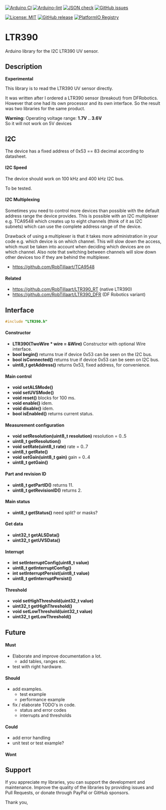 
[![Arduino CI](https://github.com/RobTillaart/LTR390_RT/workflows/Arduino%20CI/badge.svg)](https://github.com/marketplace/actions/arduino_ci)
[![Arduino-lint](https://github.com/RobTillaart/LTR390_RT/actions/workflows/arduino-lint.yml/badge.svg)](https://github.com/RobTillaart/LTR390_RT/actions/workflows/arduino-lint.yml)
[![JSON check](https://github.com/RobTillaart/LTR390_RT/actions/workflows/jsoncheck.yml/badge.svg)](https://github.com/RobTillaart/LTR390_RT/actions/workflows/jsoncheck.yml)
[![GitHub issues](https://img.shields.io/github/issues/RobTillaart/LTR390_RT.svg)](https://github.com/RobTillaart/LTR390_RT/issues)

[![License: MIT](https://img.shields.io/badge/license-MIT-green.svg)](https://github.com/RobTillaart/LTR390_RT/blob/master/LICENSE)
[![GitHub release](https://img.shields.io/github/release/RobTillaart/LTR390_RT.svg?maxAge=3600)](https://github.com/RobTillaart/LTR390_RT/releases)
[![PlatformIO Registry](https://badges.registry.platformio.org/packages/robtillaart/library/LTR390_RT.svg)](https://registry.platformio.org/libraries/robtillaart/LTR390_RT)


# LTR390

Arduino library for the I2C LTR390 UV sensor.


## Description

**Experimental**

This library is to read the LTR390 UV sensor directly.

It was written after I ordered a LTR390 sensor (breakout) from DFRobotics.
However that one had its own processor and its own interface. 
So the result was two libraries for the same product.

**Warning:** Operating voltage range: **1.7V .. 3.6V**  
So it will not work on 5V devices


## I2C

The device has a fixed address of 0x53 == 83 decimal according to datasheet.

#### I2C Speed

The device should work on 100 kHz and 400 kHz I2C bus.

To be tested.


#### I2C Multiplexing

Sometimes you need to control more devices than possible with the default
address range the device provides.
This is possible with an I2C multiplexer e.g. TCA9548 which creates up
to eight channels (think of it as I2C subnets) which can use the complete
address range of the device.

Drawback of using a multiplexer is that it takes more administration in
your code e.g. which device is on which channel.
This will slow down the access, which must be taken into account when
deciding which devices are on which channel.
Also note that switching between channels will slow down other devices
too if they are behind the multiplexer.

- https://github.com/RobTillaart/TCA9548


#### Related

- https://github.com/RobTillaart/LTR390_RT   (native LTR390)
- https://github.com/RobTillaart/LTR390_DFR  (DF Robotics variant)


## Interface

```cpp
#include "LTR390.h"
```

#### Constructor

- **LTR390(TwoWire \* wire = &Wire)** Constructor 
with optional Wire interface.
- **bool begin()** returns true if device 0x53 can be seen on the I2C bus.
- **bool isConnected()** returns true if device 0x53 can be seen on I2C bus.
- **uint8_t getAddress()** returns 0x53, fixed address, for convenience.


#### Main control

- **void setALSMode()**
- **void setUVSMode()**
- **void reset()** blocks for 100 ms.
- **void enable()** idem.
- **void disable()** idem.
- **bool isEnabled()** returns current status.


#### Measurement configuration

- **void setResolution(uint8_t resolution)** resolution = 0..5
- **uint8_t getResolution()**
- **void setRate(uint8_t rate)** rate = 0..7
- **uint8_t getRate()**
- **void setGain(uint8_t gain)** gain = 0..4
- **uint8_t getGain()**


#### Part and revision ID

- **uint8_t getPartID()** returns 11.
- **uint8_t getRevisionID()** returns 2.


#### Main status

- **uint8_t getStatus()** need split? or masks?


#### Get data

- **uint32_t getALSData()**
- **uint32_t getUVSData()**


#### Interrupt

- **int setInterruptConfig(uint8_t value)**
- **uint8_t getInterruptConfig()**
- **int setInterruptPersist(uint8_t value)**
- **uint8_t getInterruptPersist()**


#### Threshold

- **void setHighThreshold(uint32_t value)**
- **uint32_t getHighThreshold()**
- **void setLowThreshold(uint32_t value)**
- **uint32_t getLowThreshold()**


## Future

#### Must

- Elaborate and improve documentation a lot.
  - add tables, ranges etc.
- test with right hardware.

#### Should

- add examples.
  - test example
  - performance example
- fix / elaborate TODO's in code.
  - status and error codes
  - interrupts and thresholds

#### Could

- add error handling
- unit test or test example?

#### Wont


## Support

If you appreciate my libraries, you can support the development and maintenance.
Improve the quality of the libraries by providing issues and Pull Requests, or
donate through PayPal or GitHub sponsors.

Thank you,


